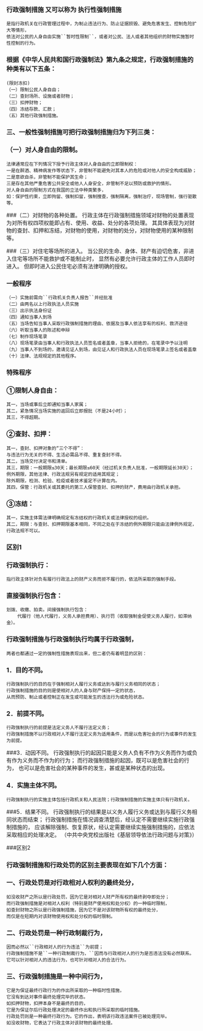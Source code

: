 ### 行政强制措施 又可以称为 执行性强制措施
    是指行政机关在行政管理过程中，为制止违法行为、防止证据损毁、避免危害发生、控制危险扩大等情形，
    依法对公民的人身自由实施``暂时性限制``，或者对公民、法人或者其他组织的财物实施暂时性控制的行为。
   

### 根据《中华人民共和国行政强制法》第九条之规定，行政强制措施的种类有以下五条：
    (限封冻扣)
    （一）限制公民人身自由；
    （二）查封场所、设施或者财物；
    （三）扣押财物；
    （四）冻结存款、汇款；
    （五）其他行政强制措施。

### 三、一般性强制措施可把行政强制措施归为下列三类：
### （一）对人身自由的限制。
    法律通常应在下列情况下授予行政主体对人身自由的立即限制权：
    一是在醉酒、精神病发作等状态下，非管制不能避免对其本人的危险或对他人的安全构成威胁；
    二是意欲自杀，非管制不能保护其生命；
    三是存在其他严重危害公共安全或他人人身安全，非管制不足以预防或救护的情形。
    对人身自由的限制方式在我国的立法中种类繁多，
    如：保护性约束，立即拘留、强制扣留，强制搜查，强制隔离，强制治疗，现场管制，强行驱散等。
    
###（二）对财物的各种处置。
    行政主体在行政强制措施领域对财物的处置表现为对所有权四项权能即占有、使用、收益、处分的各项处理。
    其具体表现为对财物的查封、扣押和冻结，对财物的使用，对财物的处分，对财物使用的某种限制等。

###（三）对住宅等场所的进入。
    当公民的生命、身体、财产有迫切危害，非进入住宅等场所不能救护或不能制止时，
    显然有必要允许行政主体的工作人员即时进入。
    但即时进入公民住宅必须有法律明确的授权。
    
### 一般程序
    （一）实施前需向``行政机关负责人报告``并经批准
    （二）由两名以上行政执法人员实施
    （三）出示执法身份证
    （四）通知当事人到场
    （五）当场告知当事人采取行政强制措施的理由、依据及当事人依法享有的权利、救济途径
    （六）听取当事人的陈述和申辩
    （七）制作现场笔录
    （八）现场笔录由当事人和行政执法人员签名或者盖章，当事人拒绝的，在笔录中予以注明
    （九）当事人不到场的，邀请见证人到场，由见证人和行政执法人员在现场笔录上签名或者盖章
    （十）法律、法规规定的其他程序。
    
### 特殊程序
### ①限制人身自由：
    其一，当场或事后立即通知当事人家属；
    其二，紧急情况当场实施的返回后立即报批（不是24小时）；
    其三，不得超期。
### ②查封、扣押：
    其一，查封、扣押对象的“三个不得”：
    与违法行为无关的不得、生活必需品不得、重复查封不得。
    其二，当场交付决定书和清单。
    其三，期限：一般期限≤30天；最长期限≤60天（经过机关负责人批准，一般期限延长30天）；
    例外期限，其他法律、行政法规另有规定的适用其规定；
    除外期限，检测、检验、检疫或者技术鉴定不计算在内。
    其四，保管：行政机关或其委托的第三人保管查封、扣押的财产，费用由行政机关承担。
    
### ③冻结：
    其一，实施主体需法律明确规定有冻结权的行政机关或法律授权的组织。
    其二，期限：与查封、扣押期限基本相同，不同之处在于冻结的例外期限只能由法律例外规定，行政法规不可以。
    
### 区别1
### 行政强制执行：
    指行政主体针对负有履行行政法上的财产义务而拒不履行的，依法所采取的强制手段。
    
### 直接强制执行包含：
    划拨、收缴、拍卖。间接强制执行包含：
        代履行（他人代履行，义务人承担费用）、执行罚（收取强制金促使义务人履行，如滞纳金）。
        
### 行政强制措施与行政强制执行均属于行政强制，
    两者也都通过一定的强制性措施表现出来，但二者仍有着明显的区别：
    
### 1．目的不同。
    行政强制执行的目的在于强制相对人履行义务或达到与履行义务相同的状态；
    行政强制措施的目的则是使相对人的人身与财产保持一定的状态，
    从而预防、制止或者控制正在发生或可能发生的违法行为或危险状态。
    
### 2．前提不同。
    行政强制执行的前提是法定义务人不履行法定义务；
    行政强制措施不以行政相对人不履行法定义务为适用条件，而是以危害社会的行为或事件的发生为前提。
    
###3．动因不同。
    行政强制执行的起因只能是义务人负有不作为义务而作为或负有作为义务而不作为的行为；
    而行政强制措施的起因，既可以是危害社会的行为，
    也可以是危害社会的某种事件的发生，甚或是某种状态的出现。
    
### 4．实施主体不同。
    行政强制执行的实施主体包括行政机关和人民法院；行政强制措施的实施主体只有行政机关。
    
###5．结果不同。
    行政强制执行的结果是以义务人履行义务或达到与履行义务相同状态而结束；
    行政强制措施在情况调查清楚后，经认定不需要继续实施行政强制措施的，
    应该解除强制、恢复原状，经认定需要继续实施强制措施的，应依法采取相应的处理决定。
    （中共中央党校出版社《基层领导依法行政问题与对策》）

###区别2
### 行政强制措施和行政处罚的区别主要表现在如下几个方面：
### 一、行政处罚是对行政相对人权利的最终处分，
    如没收财产之所以是行政处罚，因为它是对相对人财产所有权的最终剥夺即处分；
    而行政强制措施是对相对人权利（特别是财产使用权和处分权）的一种临时限制，
    如查封财物之所以是行政强制措施，因为它不是对该财物所有权的最终处分，
    而仅是在短期内对该财物使用权和处分权的临时限制。
    
### 二、行政处罚是一种行政制裁行为，
    因而必然以``行政相对人的行为违法``为前提；
    行政强制措施不是``一种行政制裁行为，``因而与行政相对人的行为是否违法没有必然联系。
    它可以针对相对人的违法行为，也可针对相对人的合法行为。
    
### 三、行政强制措施是一种中间行为，
    它是为保证最终行政行为的作出所采取的一种临时性措施，
    它没有到达对事件最终处理完毕的状态。
    如扣押财物，扣押本身不是最终的目的，
    它是为保证尔后行政处理决定的最终作出和执行所采取的临时措施。
    行政处罚则是一种最终行政行为。它的作出，表明该行政违法案件已被处理完毕。
    如没收财物，它表达了行政主体对该财物的最终处理。

